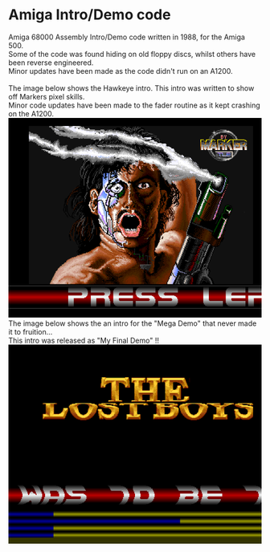# Amiga Intro/Demo code 
Amiga 68000 Assembly Intro/Demo code written in 1988, for the Amiga 500.
<br>
Some of the code was found hiding on old floppy discs, whilst others have been reverse engineered.
<br>
Minor updates have been made as the code didn't run on an A1200.
<br>
<br>
The image below shows the Hawkeye intro. This intro was written to show off Markers pixel skills.
<br>
Minor code updates have been made to the fader routine as it kept crashing on the A1200.
<br>
![](Hawkeye_intro.png)
<br>
The image below shows the an intro for the "Mega Demo" that never made it to fruition...
<br>
This intro was released as "My Final Demo" !!
<br>
![](Intro_one.png)
